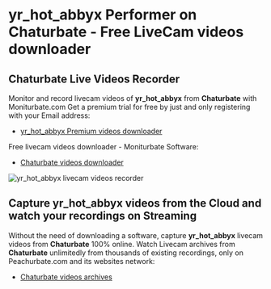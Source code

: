 # yr_hot_abbyx Performer on Chaturbate - Free LiveCam videos downloader

## Chaturbate Live Videos Recorder

Monitor and record livecam videos of **yr_hot_abbyx** from **Chaturbate** with Moniturbate.com
Get a premium trial for free by just and only registering with your Email address:
* [yr_hot_abbyx Premium videos downloader](https://moniturbate.com/request-demo-licence-key.html)

Free livecam videos downloader - Moniturbate Software:
* [Chaturbate videos downloader](https://moniturbate.com/moniturbate-download-software.html)

![yr_hot_abbyx livecam videos recorder](https://peachurnet.com/templates/moniturbate-software.png)


## Capture yr_hot_abbyx videos from the Cloud and watch your recordings on Streaming

Without the need of downloading a software, capture **yr_hot_abbyx** livecam videos from **Chaturbate** 100% online.
Watch Livecam archives from **Chaturbate** unlimitedly from thousands of existing recordings, only on Peachurbate.com and its websites network:
* [Chaturbate videos archives](https://peachurnet.com/)